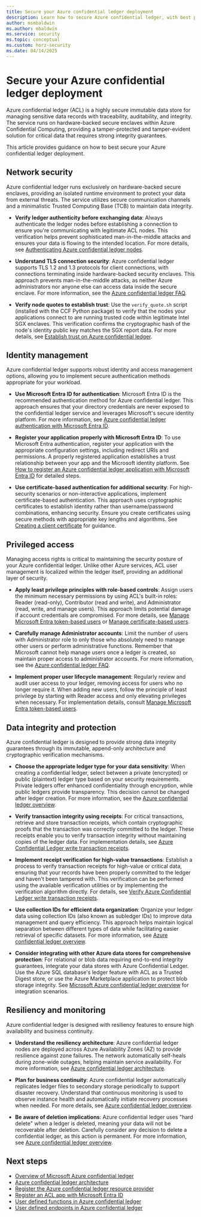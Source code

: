 ```yaml
---
title: Secure your Azure confidential ledger deployment
description: Learn how to secure Azure confidential ledger, with best practices for authentication, data integrity, and access controls.
author: msmbaldwin
ms.author: mbaldwin
ms.service: security
ms.topic: conceptual
ms.custom: horz-security
ms.date: 04/14/2025
---
```


# Secure your Azure confidential ledger deployment

Azure confidential ledger (ACL) is a highly secure immutable data store for managing sensitive data records with traceability, auditability, and integrity. The service runs on hardware-backed secure enclaves within Azure Confidential Computing, providing a tamper-protected and tamper-evident solution for critical data that requires strong integrity guarantees.

This article provides guidance on how to best secure your Azure confidential ledger deployment.

## Network security

Azure confidential ledger runs exclusively on hardware-backed secure enclaves, providing an isolated runtime environment to protect your data from external threats. The service utilizes secure communication channels and a minimalistic Trusted Computing Base (TCB) to maintain data integrity.

- **Verify ledger authenticity before exchanging data**: Always authenticate the ledger nodes before establishing a connection to ensure you're communicating with legitimate ACL nodes. This verification helps prevent sophisticated man-in-the-middle attacks and ensures your data is flowing to the intended location. For more details, see [Authenticating Azure confidential ledger nodes](authenticate-ledger-nodes.md).

- **Understand TLS connection security**: Azure confidential ledger supports TLS 1.2 and 1.3 protocols for client connections, with connections terminating inside hardware-backed security enclaves. This approach prevents man-in-the-middle attacks, as neither Azure administrators nor anyone else can access data inside the secure enclave. For more information, see the [Azure confidential ledger FAQ](faq.yml).

- **Verify node quotes to establish trust**: Use the `verify_quote.sh` script (installed with the CCF Python package) to verify that the nodes your applications connect to are running trusted code within legitimate Intel SGX enclaves. This verification confirms the cryptographic hash of the node's identity public key matches the SGX report data. For more details, see [Establish trust on Azure confidential ledger](verify-node-quotes.md).

## Identity management

Azure confidential ledger supports robust identity and access management options, allowing you to implement secure authentication methods appropriate for your workload.

- **Use Microsoft Entra ID for authentication**: Microsoft Entra ID is the recommended authentication method for Azure confidential ledger. This approach ensures that your directory credentials are never exposed to the confidential ledger service and leverages Microsoft's secure identity platform. For more information, see [Azure confidential ledger authentication with Microsoft Entra ID](authentication-azure-ad.md).

- **Register your application properly with Microsoft Entra ID**: To use Microsoft Entra authentication, register your application with the appropriate configuration settings, including redirect URIs and permissions. A properly registered application establishes a trust relationship between your app and the Microsoft identity platform. See [How to register an Azure confidential ledger application with Microsoft Entra ID](register-application.md) for detailed steps.

- **Use certificate-based authentication for additional security**: For high-security scenarios or non-interactive applications, implement certificate-based authentication. This approach uses cryptographic certificates to establish identity rather than username/password combinations, enhancing security. Ensure you create certificates using secure methods with appropriate key lengths and algorithms. See [Creating a client certificate](create-client-certificate.md) for guidance.

## Privileged access

Managing access rights is critical to maintaining the security posture of your Azure confidential ledger. Unlike other Azure services, ACL user management is localized within the ledger itself, providing an additional layer of security.

- **Apply least privilege principles with role-based controls**: Assign users the minimum necessary permissions by using ACL's built-in roles: Reader (read-only), Contributor (read and write), and Administrator (read, write, and manage users). This approach limits potential damage if account credentials are compromised. For more details, see [Manage Microsoft Entra token-based users](manage-azure-ad-token-based-users.md) or [Manage certificate-based users](manage-certificate-based-users.md).

- **Carefully manage Administrator accounts**: Limit the number of users with Administrator role to only those who absolutely need to manage other users or perform administrative functions. Remember that Microsoft cannot help manage users once a ledger is created, so maintain proper access to administrator accounts. For more information, see the [Azure confidential ledger FAQ](faq.yml).

- **Implement proper user lifecycle management**: Regularly review and audit user access to your ledger, removing access for users who no longer require it. When adding new users, follow the principle of least privilege by starting with Reader access and only elevating privileges when necessary. For implementation details, consult [Manage Microsoft Entra token-based users](manage-azure-ad-token-based-users.md).

## Data integrity and protection

Azure confidential ledger is designed to provide strong data integrity guarantees through its immutable, append-only architecture and cryptographic verification mechanisms.

- **Choose the appropriate ledger type for your data sensitivity**: When creating a confidential ledger, select between a private (encrypted) or public (plaintext) ledger type based on your security requirements. Private ledgers offer enhanced confidentiality through encryption, while public ledgers provide transparency. This decision cannot be changed after ledger creation. For more information, see the [Azure confidential ledger overview](overview.md).

- **Verify transaction integrity using receipts**: For critical transactions, retrieve and store transaction receipts, which contain cryptographic proofs that the transaction was correctly committed to the ledger. These receipts enable you to verify transaction integrity without maintaining copies of the ledger data. For implementation details, see [Azure Confidential Ledger write transaction receipts](write-transaction-receipts.md).

- **Implement receipt verification for high-value transactions**: Establish a process to verify transaction receipts for high-value or critical data, ensuring that your records have been properly committed to the ledger and haven't been tampered with. This verification can be performed using the available verification utilities or by implementing the verification algorithm directly. For details, see [Verify Azure Confidential Ledger write transaction receipts](verify-write-transaction-receipts.md).

- **Use collection IDs for efficient data organization**: Organize your ledger data using collection IDs (also known as subledger IDs) to improve data management and query efficiency. This approach helps maintain logical separation between different types of data while facilitating easier retrieval of specific datasets. For more information, see [Azure confidential ledger overview](overview.md).

- **Consider integrating with other Azure data stores for comprehensive protection**: For relational or blob data requiring end-to-end integrity guarantees, integrate your data stores with Azure Confidential Ledger. Use the Azure SQL database's ledger feature with ACL as a Trusted Digest store, or use the Azure Marketplace application to protect blob storage integrity. See [Microsoft Azure confidential ledger overview](overview.md) for integration scenarios.

## Resiliency and monitoring

Azure confidential ledger is designed with resiliency features to ensure high availability and business continuity.

- **Understand the resiliency architecture**: Azure confidential ledger nodes are deployed across Azure Availability Zones (AZ) to provide resilience against zone failures. The network automatically self-heals during zone-wide outages, helping maintain service availability. For more information, see [Azure confidential ledger architecture](architecture.md).

- **Plan for business continuity**: Azure confidential ledger automatically replicates ledger files to secondary storage periodically to support disaster recovery. Understand that continuous monitoring is used to observe instance health and automatically initiate recovery processes when needed. For more details, see [Azure confidential ledger overview](overview.md).

- **Be aware of deletion implications**: Azure confidential ledger uses "hard delete" when a ledger is deleted, meaning your data will not be recoverable after deletion. Carefully consider any decision to delete a confidential ledger, as this action is permanent. For more information, see [Azure confidential ledger overview](overview.md).

## Next steps

- [Overview of Microsoft Azure confidential ledger](overview.md)
- [Azure confidential ledger architecture](architecture.md)
- [Register the Azure confidential ledger resource provider](register-ledger-resource-provider.md)
- [Register an ACL app with Microsoft Entra ID](register-application.md)
- [User defined functions in Azure confidential ledger](user-defined-functions.md)
- [User defined endpoints in Azure confidential ledger](user-defined-endpoints.md)